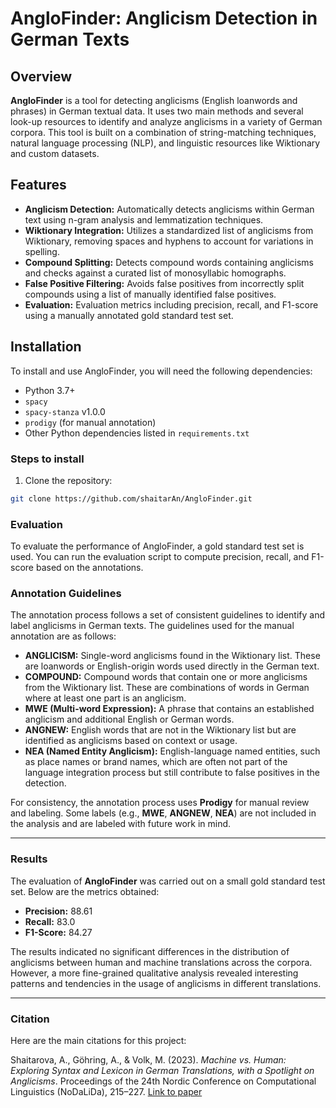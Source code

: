 # AngloFinder: Anglicism Detection in German Texts

## Overview

**AngloFinder** is a tool for detecting anglicisms (English loanwords and phrases) in German textual data. It uses two main methods and several look-up resources to identify and analyze anglicisms in a variety of German corpora. This tool is built on a combination of string-matching techniques, natural language processing (NLP), and linguistic resources like Wiktionary and custom datasets.

## Features

- **Anglicism Detection:** Automatically detects anglicisms within German text using n-gram analysis and lemmatization techniques.
- **Wiktionary Integration:** Utilizes a standardized list of anglicisms from Wiktionary, removing spaces and hyphens to account for variations in spelling.
- **Compound Splitting:** Detects compound words containing anglicisms and checks against a curated list of monosyllabic homographs.
- **False Positive Filtering:** Avoids false positives from incorrectly split compounds using a list of manually identified false positives.
- **Evaluation:** Evaluation metrics including precision, recall, and F1-score using a manually annotated gold standard test set.
  
## Installation

To install and use AngloFinder, you will need the following dependencies:

- Python 3.7+
- `spacy`
- `spacy-stanza` v1.0.0
- `prodigy` (for manual annotation)
- Other Python dependencies listed in `requirements.txt`

### Steps to install

1. Clone the repository:

```bash
git clone https://github.com/shaitarAn/AngloFinder.git
```
### Evaluation
To evaluate the performance of AngloFinder, a gold standard test set is used. You can run the evaluation script to compute precision, recall, and F1-score based on the annotations.

### Annotation Guidelines

The annotation process follows a set of consistent guidelines to identify and label anglicisms in German texts. The guidelines used for the manual annotation are as follows:

- **ANGLICISM:** Single-word anglicisms found in the Wiktionary list. These are loanwords or English-origin words used directly in the German text.
- **COMPOUND:** Compound words that contain one or more anglicisms from the Wiktionary list. These are combinations of words in German where at least one part is an anglicism.
- **MWE (Multi-word Expression):** A phrase that contains an established anglicism and additional English or German words.
- **ANGNEW:** English words that are not in the Wiktionary list but are identified as anglicisms based on context or usage.
- **NEA (Named Entity Anglicism):** English-language named entities, such as place names or brand names, which are often not part of the language integration process but still contribute to false positives in the detection.

For consistency, the annotation process uses **Prodigy** for manual review and labeling. Some labels (e.g., **MWE**, **ANGNEW**, **NEA**) are not included in the analysis and are labeled with future work in mind.

---

### Results

The evaluation of **AngloFinder** was carried out on a small gold standard test set. Below are the metrics obtained:

- **Precision:** 88.61
- **Recall:** 83.0
- **F1-Score:** 84.27

The results indicated no significant differences in the distribution of anglicisms between human and machine translations across the corpora. However, a more fine-grained qualitative analysis revealed interesting patterns and tendencies in the usage of anglicisms in different translations.

---

### Citation

Here are the main citations for this project:

Shaitarova, A., Göhring, A., & Volk, M. (2023). *Machine vs. Human: Exploring Syntax and Lexicon in German Translations, with a Spotlight on Anglicisms*. Proceedings of the 24th Nordic Conference on Computational Linguistics (NoDaLiDa), 215–227. [Link to paper](https://aclanthology.org/2023.nodalida-1.22)



